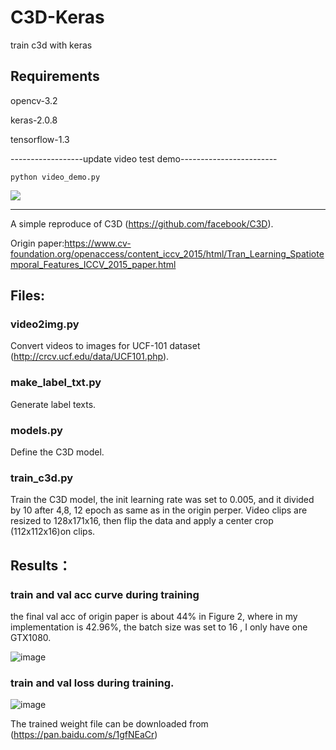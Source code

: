 # C3D-Keras
train c3d with keras

## Requirements

opencv-3.2

keras-2.0.8

tensorflow-1.3

------------------update video test demo------------------------

    python video_demo.py
    
![](https://github.com/TianzhongSong/C3D-keras/blob/master/videos/out.gif)

---------------------------------------------------------------
A simple reproduce of C3D (https://github.com/facebook/C3D).

Origin paper:https://www.cv-foundation.org/openaccess/content_iccv_2015/html/Tran_Learning_Spatiotemporal_Features_ICCV_2015_paper.html

## Files:

### video2img.py   

Convert videos to images for UCF-101 dataset (http://crcv.ucf.edu/data/UCF101.php).

### make_label_txt.py  

Generate label texts.

### models.py   

Define the C3D model.

### train_c3d.py   

Train the C3D model, the init learning rate was set to 0.005, and it divided by 10 after 4,8,
12 epoch as same as in the origin perper. Video clips are resized to 128x171x16, then flip the data and apply a center crop
(112x112x16)on clips.

## Results：

### train and val acc curve during training
the final val acc of origin paper is about 44% in Figure 2, where in my implementation is 42.96%, the batch size was set to 16 , I only have one GTX1080.

![image](https://github.com/TianzhongSong/c3d-keras/blob/master/results/model_accuracy.png)

### train and val loss during training.

![image](https://github.com/TianzhongSong/c3d-keras/blob/master/results/model_loss.png)

The trained weight file can be downloaded from (https://pan.baidu.com/s/1gfNEaCr)
